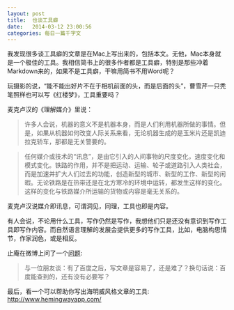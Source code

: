 ```yaml
---
layout: post
title:  也谈工具癖
date:   2014-03-12 23:00:56
categories: 每日一篇千字文 
---
```


我发现很多谈工具癖的文章是在Mac上写出来的，包括本文。无他，Mac本身就是一个极佳的工具。我相信简书上的很多作者都是工具癖，特别是那些冲着Markdown来的，如果不是工具癖，干嘛用简书不用Word呢？

玩摄影的说，“能不能出好片不在于相机前面的头，而是后面的头”，曹雪芹一只秃笔照样也可以写《红楼梦》，工具重要吗？

麦克卢汉的《理解媒介》里说：
>许多人会说，机器的意义不是机器本身，而是人们利用机器所做的事情。但是，如果从机器如何改变人际关系来看，无论机器生成的是玉米片还是凯迪拉克轿车，那都是无关警要的。

>任何媒介或技术的“讯息”，是由它引入的人间事物的尺度变化，速度变化和模式变化。铁路的作用，并不是把运动、运输、轮子或道路引入人类社会，而是加速并扩大人们过去的功能，创造新型的城市、新型的工作、新型的闲暇。无论铁路是在热带还是在北方寒冷的环境中运转，都发生这样的变化。这样的变化与铁路媒介所运输的货物或内容是毫无关系的。

麦克卢汉说媒介即讯息，可谓洞见，同理，工具也即是内容。

有人会说，不论用什么工具，写作仍然是写作，我想他们只是还没有意识到写作工具即写作内容。而自然语言理解的发展会提供更多的写作工具，比如，电脑构思情节，作家润色，或是相反。

止庵在微博上问了一个[问题](http://weibo.com/1229587265/AA3j058P2):
>与一位朋友谈：有了百度之后，写文章是容易了，还是难了？换句话说：百度能查到的，还有没有必要写？

最后，看一个可以帮助你写出海明威风格文章的工具:
http://www.hemingwayapp.com/
